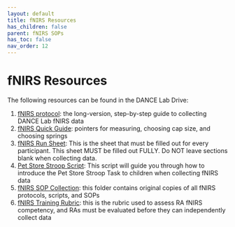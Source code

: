 ```yaml
---
layout: default
title: fNIRS Resources
has_children: false
parent: fNIRS SOPs
has_toc: false
nav_order: 12
---
```


# fNIRS Resources

The following resources can be found in the DANCE Lab Drive: 

1. [fNIRS protocol](https://docs.google.com/document/d/1NaY5PHug-fxmXhvdC5tfyTuezJjUJTjSi-ywSgYoM0c/edit?usp=sharing): the long-version, step-by-step guide to collecting DANCE Lab fNIRS data
2. [fNIRS Quick Guide](https://docs.google.com/document/d/1TRRFmuSI-9YG-RJjsiX1_3-NPHP1ObMjAtWsD4TdrCQ/edit?usp=sharing): pointers for measuring, choosing cap size, and choosing springs
3. [fNIRS Run Sheet](https://docs.google.com/document/d/1fcRvpEBTaAPpj6JfiY-YMB9vAcc-Cb1iEa_KsbjfAf0/edit?tab=t.0): This is the sheet that must be filled out for every participant. This sheet MUST be filled out FULLY. Do NOT leave sections blank when collecting data.
4. [Pet Store Stroop Script](https://docs.google.com/document/d/1B3P6SI-0-BUaed7A3vx5PrDGyfMyuAVbALxzx4gsPso/edit?tab=t.0#heading=h.mmniui8umnxs): This script will guide you through how to introduce the Pet Store Stroop Task to children when collecting fNIRS data
5. [fNIRS SOP Collection](https://drive.google.com/drive/folders/1bJeYDBXjKn9TenocR24nVK_wIFZWcl4K?dmr=1&ec=wgc-drive-globalnav-goto): this folder contains original copies of all fNIRS protocols, scripts, and SOPs 
6. [fNIRS Training Rubric](https://docs.google.com/document/d/1pkP81NdA28miadirNdQlSYtA4JvxsitJlXVzzJpVgFM/edit?tab=t.0): this is the rubric used to assess RA fNIRS competency, and RAs must be evaluated before they can independently collect data